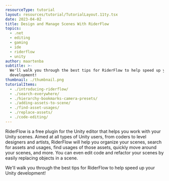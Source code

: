 ```yaml
---
resourceType: tutorial
layout: resources/tutorial/TutorialLayout.11ty.tsx
date: 2023-04-02
title: Design and Manage Scenes With RiderFlow
topics:
  - .net
  - editing
  - gaming
  - ide
  - riderflow
  - unity
author: maartenba
subtitle: >-
  We'll walk you through the best tips for RiderFlow to help speed up your Unity
  development!
thumbnail: ./thumbnail.png
tutorialItems:
  - ./introducing-riderflow/
  - ./search-everywhere/
  - ./hierarchy-bookmarks-camera-presets/
  - ./adding-assets-to-scene/
  - ./find-asset-usages/
  - ./replace-assets/
  - ./code-editing/
---
```


RiderFlow is a free plugin for the Unity editor that helps you work with your Unity scenes.
Aimed at all types of Unity users, from coders to level designers and artists, RiderFlow will help you organize your scenes,
search for assets and usages, find usages of those assets, quickly move around your scenes, and more.
You can even edit code and refactor your scenes by easily replacing objects in a scene.

We'll walk you through the best tips for RiderFlow to help speed up your Unity development!

